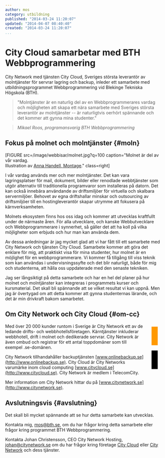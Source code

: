 ```yaml
---
author: mos
category: utbildning
published: "2014-03-24 11:20:07"
updated: "2014-04-07 08:40:40"
created: "2014-03-24 11:20:07"
...
```

City Cloud samarbetar med BTH Webbprogrammering
==================================

City Network med tjänsten City Cloud, Sveriges största leverantör av molntjänster för servrar lagring och backup, inleder ett samarbete med utbildningsprogrammet Webbprogrammering vid Blekinge Tekniska Högskola (BTH).

> "Molntjänster är en naturlig del av en Webbprogrammerares vardag och möjligheten att skapa ett nära samarbete med Sveriges största leverantör av molntjänster -- är naturligtvis oerhört spännande och det kommer att gynna mina studenter." 

> *Mikael Roos, programansvarig BTH Webbprogrammering*

<!--more-->


Fokus på molnet och molntjänster {#moln}
--------------------------------------------

[FIGURE src=/image/webbisar/molnet.jpg?q=100 caption="Molnet är del av vår vardag.<br>Illustration av [Anna Handell, Montage](http://montage.se)." class=right]

I vår vardag används mer och mer molntjänster. Det kan vara lagringsplatser för mail, dokument, bilder eller renodlade webbtjänster som utgör alternativ till traditionella programvaror som installeras på datorn. Det kan också innebära användande av  driftsmiljöer för virtuella och skalbara servermiljöer. Behovet av egna driftshallar minskar och outsourcing av driftsmiljöer till en hostingleverantör skapar utrymme att fokusera på kärnverksamheten.

Molnets ekosystem finns hos oss idag och kommer att utvecklas kraftfullt under de närmaste åren. För alla utvecklare, och kanske Webbutvecklare och Webbprogrammerare i synnerhet, så gäller det att ha koll på vilka möjligheter som erbjuds och hur man kan använda dem.

Av dessa anledningar är jag mycket glad att vi har fått till ett samarbete med City Network och tjänsten City Cloud. Samarbete kommer att göra det enklare för mig, att praktiskt visa för mina studenter, hur molnet är en möjlighet för en webbprogrammerare. Vi kommer få tillgång till viss teknik som kan användas i undervisningssyfte och det blir naturligt, både för mig och studenterna, att hålla oss uppdaterade med den senaste tekniken.

Jag ser långsiktigt på detta samarbete och har en hel del planer på hur molnet och molntjänster kan integreras i programmets kurser och kursmaterial. Det skall bli spännande att se vilket resultat vi kan uppnå. Men jag är övertygad om att detta kommer att gynna studenternas lärande, och det är min drivkraft bakom samarbetet.



Om City Network och City Cloud {#om-cc}
--------------------------------------------

<div style="float: right; padding: 10px 10px 0px 10px; margin: 0 0 1em 1em;">
<div style="background-color: #ff9900; padding: 10px 10px 0px 10px; height: 50px;">
    <img src="https://www.citynetwork.se/wp-content/themes/citynetwork-v4/images/cn/city_network_logo_notext.png" alt="">
</div>
<br>
<div style="background-color: black; padding: 10px 10px 0px 10px; height: 50px;">
    <img src="https://www.citycloud.com/wp-content/uploads/2013/08/CityCloud-Logo.png" alt="">
</div>
</div>




Med över 20 000 kunder runtom i Sverige är City Network ett av de ledande drifts- och webbhotellsföretagen. Kärntjänster inkluderar webbhotell, drift i molnet och dedikerade servrar. City Network är även ombud och registrar för ett antal toppdomäner som till exempel .se-domänen. 

City Network tillhandahåller backuptjänsten [www.onlinebackup.se](http://www.onlinebackup.se). City Cloud är City Networks varumärke inom cloud computing [www.citycloud.se](http://www.citycloud.se). City Network är medlem i TelecomCity. 

Mer information om City Network hittar du på [www.citynetwork.se](http://www.citynetwork.se).



Avslutningsvis {#avslutning}
--------------------------------------------

Det skall bli mycket spännande att se hur detta samarbete kan utvecklas. 

Kontakta mig, mos@bth.se, om du har frågor kring detta samarbete eller frågor kring programmet BTH Webbprogrammering.

Kontakta Johan Christensson, CEO City Network Hosting, johan@citynetwork.se om du har frågor kring företage [City Cloud](https://www.citycloud.se/) eller [City Network](https://www.citynetwork.se/) och dess tjänster.

